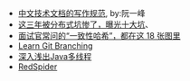 - [中文技术文档的写作规范](https://github.com/ruanyf/document-style-guide), by:阮一峰
- [这三年被分布式坑惨了，曝光十大坑](https://www.cnblogs.com/jackson0714/p/fenbushi.html)、
- [面试官常问的“一致性哈希”，都在这 18 张图里](https://www.cnblogs.com/siyuanwai/p/14009796.html)
- [Learn Git Branching](https://learngitbranching.js.org/?NODEMO=&locale=zh_CN)
- [深入浅出Java多线程](https://redspider.gitbook.io/concurrent/)
- [RedSpider](http://concurrent.redspider.group/RedSpider.html)

